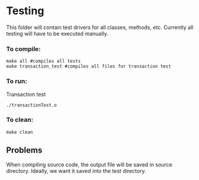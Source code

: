 # Testing
This folder will contain test drivers for all classes, methods, etc. Currently all testing will have to be executed manually.

### To compile:
```
make all #compiles all tests
make transaction_test #compiles all files for transaction test
```

### To run:
Transaction test
```
./transactionTest.o
```

### To clean:
```
make clean
```

## Problems
When compiling source code, the output file will be saved in source directory. Ideally, we want it saved into the test directory.


